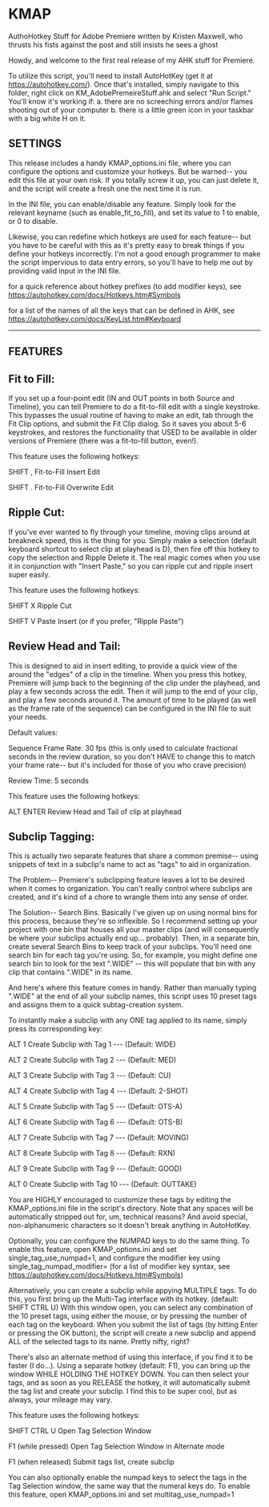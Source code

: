 # KMAP
AuthoHotkey Stuff for Adobe Premiere
written by Kristen Maxwell, who thrusts his fists against the post and still insists he sees a ghost

Howdy, and welcome to the first real release of my AHK stuff for Premiere.



To utilize this script, you'll need to install AutoHotKey (get it at https://autohotkey.com/). Once that's installed, simply navigate to this folder, right click on KM_AdobePremeireStuff.ahk and select "Run Script." You'll know it's working if:
a. there are no screeching errors and/or flames shooting out of your computer
b. there is a little green icon in your taskbar with a big white H on it.


SETTINGS
--------
This release includes a handy KMAP_options.ini file, where you can configure the options and customize your hotkeys. But be warned-- you edit this file at your own risk. If you totally screw it up, you can just delete it, and the script will create a fresh one the next time it is run.

In the INI file, you can enable/disable any feature. Simply look for the relevant keyname (such as enable_fit_to_fill), and set its value to 1 to enable, or 0 to disable. 

Likewise, you can redefine which hotkeys are used for each feature-- but you have to be careful with this as it's pretty easy to break things if you define your hotkeys incorrectly. I'm not a good enough programmer to make the script impervious to data entry errors, so you'll have to help me out by providing valid input in the INI file. 

for a quick reference about hotkey prefixes (to add modifier keys), see https://autohotkey.com/docs/Hotkeys.htm#Symbols

for a list of the names of all the keys that can be defined in AHK, see 
https://autohotkey.com/docs/KeyList.htm#Keyboard

--------
FEATURES
--------

Fit to Fill:
------------
If you set up a four-point edit (IN and OUT points in both Source and Timeline), you can tell Premiere to do a fit-to-fill edit with a single keystroke. This bypasses the usual routine of having to make an edit, tab through the Fit Clip options, and submit the Fit Clip dialog. So it saves you about 5-6 keystrokes, and restores the functionality that USED to be available in older versions of Premiere (there was a fit-to-fill button, even!).

This feature uses the following hotkeys:

SHIFT ,			Fit-to-Fill Insert Edit

SHIFT .			Fit-to-Fill Overwrite Edit






Ripple Cut:
----------- 
If you've ever wanted to fly through your timeline, moving clips around at breakneck speed, this is the thing for you. Simply make a selection (default keyboard shortcut to select clip at playhead is D), then fire off this hotkey to copy the selection and Ripple Delete it. The real magic comes when you use it in conjunction with  "Insert Paste," so you can ripple cut and ripple insert super easily. 

This feature uses the following hotkeys:

SHIFT X			Ripple Cut

SHIFT V			Paste Insert (or if you prefer, "Ripple Paste")




Review Head and Tail:
---------------------
This is designed to aid in insert editing, to provide a quick view of the around the "edges" of a clip in the timeline. When you press this hotkey, Premiere will jump back to the beginning of the clip under the playhead, and play a few seconds across the edit. Then it will jump to the end of your clip, and play a few seconds around it.
The amount of time to be played (as well as the frame rate of the sequence) can be configured in the INI file to suit your needs. 

Default values: 

Sequence Frame Rate: 30 fps (this is only used to calculate fractional seconds in the review duration, so you don't HAVE to change this to match your frame rate-- but it's included for those of you who crave precision)

Review Time: 5 seconds 

This feature uses the following hotkeys:

ALT ENTER 		Review Head and Tail of clip at playhead





Subclip Tagging:
----------------
This is actually two separate features that share a common premise-- using snippets of text in a subclip's name to act as "tags" to aid in organization.

The Problem-- Premiere's subclipping feature leaves a lot to be desired when it comes to organization. You can't really control where subclips are created, and it's kind of a chore to wrangle them into any sense of order.

The Solution-- Search Bins. Basically I've given up on using normal bins for this process, because they're so inflexible. So I recommend setting up your project with one bin that houses all your master clips (and will consequently be where your subclips actually end up... probably). Then, in a separate bin, create several Search Bins to keep track of your subclips. You'll need one search bin for each tag you're using. So, for example, you might define one search bin to look for the text ".WIDE" -- this will populate that bin with any clip that contains ".WIDE" in its name.

And here's where this feature comes in handy. Rather than manually typing ".WIDE" at the end of all your subclip names, this script uses 10 preset tags and assigns them to a quick subtag-creation system.

To instantly make a subclip with any ONE tag applied to its name, simply press its corresponding key:

ALT 1			Create Subclip with Tag 1					--- (Default: WIDE)

ALT 2			Create Subclip with Tag 2					---	(Default: MED)

ALT 3			Create Subclip with Tag 3						---	(Default: CU)

ALT 4			Create Subclip with Tag 4						---	(Default: 2-SHOT)

ALT 5			Create Subclip with Tag 5						---	(Default: OTS-A)

ALT 6			Create Subclip with Tag 6						---	(Default: OTS-B)

ALT 7			Create Subclip with Tag 7						---	(Default: MOVING)

ALT 8			Create Subclip with Tag 8						---	(Default: RXN)

ALT 9			Create Subclip with Tag 9						---	(Default: GOOD)

ALT 0			Create Subclip with Tag 10					---	(Default: OUTTAKE)

You are HIGHLY encouraged to customize these tags by editing the KMAP_options.ini file in the script's directory. Note that any spaces will be automatically stripped out for, um, technical reasons? And avoid special, non-alphanumeric characters so it doesn't break anything in AutoHotKey. 

Optionally, you can configure the NUMPAD keys to do the same thing. To enable this feature, open KMAP_options.ini and set single_tag_use_numpad=1, and configure the modifier key using single_tag_numpad_modifier= 
(for a list of modifier key syntax, see https://autohotkey.com/docs/Hotkeys.htm#Symbols)




Alternatively, you can create a subclip while appying MULTIPLE tags. To do this, you first bring up the Multi-Tag interface with its hotkey. (default: SHIFT CTRL U)
With this window open, you can select any combination of the 10 preset tags, using either the mouse, or by pressing the number of each tag on the keyboard. When you submit the list of tags (by hitting Enter or pressing the OK button), the script will create a new subclip and append ALL of the selected tags to its name. Pretty nifty, right?

There's also an alternate method of using this interface, if you find it to be faster (I do...). Using a separate hotkey (default: F1), you can bring up the window WHILE HOLDING THE HOTKEY DOWN. You can then select your tags, and as soon as you RELEASE the hotkey, it will automatically submit the tag list and create your subclip. I find this to be super cool, but as always, your mileage may vary.

This feature uses the following hotkeys:

SHIFT CTRL U			Open Tag Selection Window

F1 (while pressed) 		Open Tag Selection Window in Alternate mode

F1 (when released)		Submit tags list, create subclip


You can also optionally enable the numpad keys to select the tags in the Tag Selection window, the same way that the numeral keys do. To enable this feature, open KMAP_options.ini and set multitag_use_numpad=1

